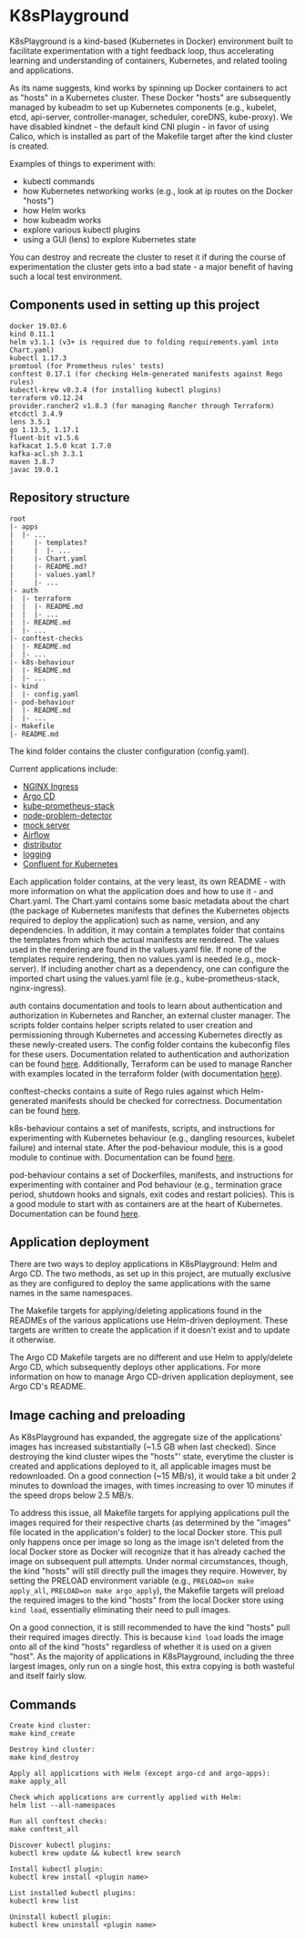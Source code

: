 # K8sPlayground
K8sPlayground is a kind-based (Kubernetes in Docker) environment built to facilitate experimentation with a tight feedback loop, thus accelerating learning and understanding of containers, Kubernetes, and related tooling and applications.

As its name suggests, kind works by spinning up Docker containers to act as "hosts" in a Kubernetes cluster. These Docker "hosts" are subsequently managed by kubeadm to set up Kubernetes components (e.g., kubelet, etcd, api-server, controller-manager, scheduler, coreDNS, kube-proxy). We have disabled kindnet - the default kind CNI plugin - in favor of using Calico, which is installed as part of the Makefile target after the kind cluster is created.

Examples of things to experiment with:

- kubectl commands
- how Kubernetes networking works (e.g., look at ip routes on the Docker "hosts")
- how Helm works
- how kubeadm works
- explore various kubectl plugins
- using a GUI (lens) to explore Kubernetes state

You can destroy and recreate the cluster to reset it if during the course of experimentation the cluster gets into a bad state - a major benefit of having such a local test environment.

## Components used in setting up this project
```
docker 19.03.6
kind 0.11.1
helm v3.1.1 (v3+ is required due to folding requirements.yaml into Chart.yaml)
kubectl 1.17.3
promtool (for Prometheus rules' tests)
conftest 0.17.1 (for checking Helm-generated manifests against Rego rules)
kubectl-krew v0.3.4 (for installing kubectl plugins)
terraform v0.12.24
provider.rancher2 v1.8.3 (for managing Rancher through Terraform)
etcdctl 3.4.9
lens 3.5.1
go 1.13.5, 1.17.1
fluent-bit v1.5.6
kafkacat 1.5.0 kcat 1.7.0
kafka-acl.sh 3.3.1
maven 3.8.7
javac 19.0.1
```

## Repository structure
```
root
|- apps
|  |- ...
|     |- templates?
|     |  |- ...
|     |- Chart.yaml
|     |- README.md?
|     |- values.yaml?
|     |- ...
|- auth
|  |- terraform
|  |  |- README.md
|  |  |- ...
|  |- README.md
|  |- ...
|- conftest-checks
|  |- README.md
|  |- ...
|- k8s-behaviour
|  |- README.md
|  |- ...
|- kind
|  |- config.yaml
|- pod-behaviour
|  |- README.md
|  |- ...
|- Makefile
|- README.md
```
The kind folder contains the cluster configuration (config.yaml).

Current applications include:
- [NGINX Ingress](apps/nginx-ingress/README.md)
- [Argo CD](apps/argo-cd/README.md)
- [kube-prometheus-stack](apps/kube-prometheus-stack/README.md)
- [node-problem-detector](apps/node-problem-detector/README.md)
- [mock server](apps/mock-server/README.md)
- [Airflow](apps/airflow/README.md)
- [distributor](apps/distributor/README.md)
- [logging](apps/logging/README.md)
- [Confluent for Kubernetes](apps/confluent-for-kubernetes/README.md)

Each application folder contains, at the very least, its own README - with more information on what the application does and how to use it - and Chart.yaml. The Chart.yaml contains some basic metadata about the chart (the package of Kubernetes manifests that defines the Kubernetes objects required to deploy the application) such as name, version, and any dependencies. In addition, it may contain a templates folder that contains the templates from which the actual manifests are rendered. The values used in the rendering are found in the values.yaml file. If none of the templates require rendering, then no values.yaml is needed (e.g., mock-server). If including another chart as a dependency, one can configure the imported chart using the values.yaml file (e.g., kube-prometheus-stack, nginx-ingress).

auth contains documentation and tools to learn about authentication and authorization in Kubernetes and Rancher, an external cluster manager. The scripts folder contains helper scripts related to user creation and permissioning through Kubernetes and accessing Kubernetes directly as these newly-created users. The config folder contains the kubeconfig files for these users. Documentation related to authentication and authorization can be found [here](auth/README.md). Additionally, Terraform can be used to manage Rancher with examples located in the terraform folder (with documentation [here](auth/terraform/README.md)).

conftest-checks contains a suite of Rego rules against which Helm-generated manifests should be checked for correctness. Documentation can be found [here](conftest-checks/README.md).

k8s-behaviour contains a set of manifests, scripts, and instructions for experimenting with Kubernetes behaviour (e.g., dangling resources, kubelet failure) and internal state. After the pod-behaviour module, this is a good module to continue with. Documentation can be found [here](k8s-behaviour/README.md).

pod-behaviour contains a set of Dockerfiles, manifests, and instructions for experimenting with container and Pod behaviour (e.g., termination grace period, shutdown hooks and signals, exit codes and restart policies). This is a good module to start with as containers are at the heart of Kubernetes. Documentation can be found [here](pod-behaviour/README.md).

## Application deployment
There are two ways to deploy applications in K8sPlayground: Helm and Argo CD. The two methods, as set up in this project, are mutually exclusive as they are configured to deploy the same applications with the same names in the same namespaces.

The Makefile targets for applying/deleting applications found in the READMEs of the various applications use Helm-driven deployment. These targets are written to create the application if it doesn't exist and to update it otherwise.

The Argo CD Makefile targets are no different and use Helm to apply/delete Argo CD, which subsequently deploys other applications. For more information on how to manage Argo CD-driven application deployment, see Argo CD's README.

## Image caching and preloading
As K8sPlayground has expanded, the aggregate size of the applications' images has increased substantially (~1.5 GB when last checked). Since destroying the kind cluster wipes the "hosts"' state, everytime the cluster is created and applications deployed to it, all applicable images must be redownloaded. On a good connection (~15 MB/s), it would take a bit under 2 minutes to download the images, with times increasing to over 10 minutes if the speed drops below 2.5 MB/s.

To address this issue, all Makefile targets for applying applications pull the images required for their respective charts (as determined by the "images" file located in the application's folder) to the local Docker store. This pull only happens once per image so long as the image isn't deleted from the local Docker store as Docker will recognize that it has already cached the image on subsequent pull attempts. Under normal circumstances, though, the kind "hosts" will still directly pull the images they require. However, by setting the PRELOAD environment variable (e.g., `PRELOAD=on make apply_all`, `PRELOAD=on make argo_apply`), the Makefile targets will preload the required images to the kind "hosts" from the local Docker store using `kind load`, essentially eliminating their need to pull images.

On a good connection, it is still recommended to have the kind "hosts" pull their required images directly. This is because `kind load` loads the image onto all of the kind "hosts" regardless of whether it is used on a given "host". As the majority of applications in K8sPlayground, including the three largest images, only run on a single host, this extra copying is both wasteful and itself fairly slow.

## Commands
```
Create kind cluster:
make kind_create

Destroy kind cluster:
make kind_destroy

Apply all applications with Helm (except argo-cd and argo-apps):
make apply_all

Check which applications are currently applied with Helm:
helm list --all-namespaces

Run all conftest checks:
make conftest_all

Discover kubectl plugins:
kubectl krew update && kubectl krew search

Install kubectl plugin:
kubectl krew install <plugin name>

List installed kubectl plugins:
kubectl krew list

Uninstall kubectl plugin:
kubectl krew uninstall <plugin name>
```
